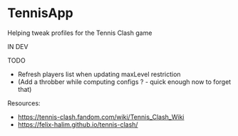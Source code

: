 # TennisApp
Helping tweak profiles for the Tennis Clash game

IN DEV

TODO
* Refresh players list when updating maxLevel restriction
* (Add a throbber while computing configs ? - quick enough now to forget that)

Resources:
* https://tennis-clash.fandom.com/wiki/Tennis_Clash_Wiki
* https://felix-halim.github.io/tennis-clash/
